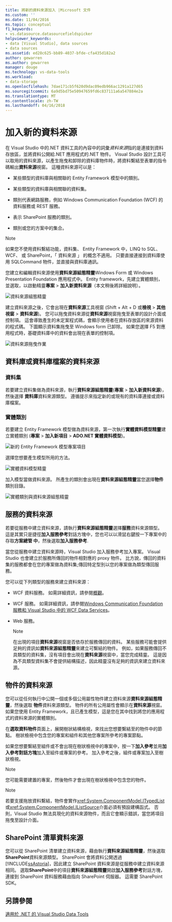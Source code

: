 ```yaml
---
title: 將新的資料來源加入 |Microsoft 文件
ms.custom: ''
ms.date: 11/04/2016
ms.topic: conceptual
f1_keywords:
- vs.datasource.datasourcefieldspicker
helpviewer_keywords:
- data [Visual Studio], data sources
- data sources
ms.assetid: ed28c625-bb89-4037-bfde-cfa435d182a2
author: gewarren
ms.author: gewarren
manager: douge
ms.technology: vs-data-tools
ms.workload:
- data-storage
ms.openlocfilehash: 7dae171cb5f620d9dac09edb966ac1291a127d65
ms.sourcegitcommit: 6a9d5bd75e50947659fd6c837111a6a547884e2a
ms.translationtype: MT
ms.contentlocale: zh-TW
ms.lasthandoff: 04/16/2018
---
```

# <a name="add-new-data-sources"></a>加入新的資料來源
在 Visual Studio 中的.NET 資料工具的內容中的詞彙*資料來源*指的是連接到資料存放區，並將資料公開給.NET 應用程式的.NET 物件。 Visual Studio 設計工具可以取用的資料來源，以產生拖曳和卸除的資料庫物件時，將資料繫結至表單的指令碼輸出**資料來源**視窗。 這種資料來源可以是：  
  
-   某些類型的資料庫與相關聯的 Entity Framework 模型中的類別。  
  
-   某些類型的資料庫與相關聯的資料集。  
  
-   類別代表網路服務，例如 Windows Communication Foundation (WCF) 的資料服務或 REST 服務。  
  
-   表示 SharePoint 服務的類別。  
  
-   類別或您的方案中的集合。  
  
> [!NOTE]
>  如果您不使用資料繫結功能，資料集、 Entity Framework 中，LINQ to SQL、 WCF、 或 SharePoint，「 資料來源 」 的概念不適用。 只要直接連接到資料庫使用 SQLCommand 物件，並直接與資料庫通訊。  
  
 您建立和編輯資料來源使用**資料來源組態精靈**Windows Form 或 Windows Presentation Foundation 應用程式中。 Entity framework，先建立實體類別，並選取，以啟動精靈**專案** > **加入新資料來源**（本文稍後將詳細說明）。  
  
 ![資料來源組態精靈](../data-tools/media/data-source-configuration-wizard.png "資料來源組態精靈")  
  
 建立資料來源之後，它會出現在**資料來源**工具視窗 (Shift + Alt + D 或**檢視** > **其他視窗** >  **資料來源**)。 您可以拖曳資料來源從**資料來源**視窗拖曳至表單的設計介面或控制項。 這會導致產生的未定案程式碼，會顯示使用者在資料存放區的來源資料的程式碼。 下圖顯示資料集拖曳至 Windows form 已卸除。 如果您選擇 F5 對應用程式時，基礎資料庫中的資料會出現在表單的控制項。  
  
 ![資料來源拖曳作業](../data-tools/media/raddata-data-source-drag-operation.png "raddata 資料來源拖曳作業")  
  
## <a name="data-source-for-a-database-or-a-database-file"></a>資料庫或資料庫檔案的資料來源  
  
### <a name="dataset"></a>資料集  
 若要建立資料集做為資料來源，執行**資料來源組態精靈**(**專案** > **加入新資料來源**)，然後選擇  **資料庫**資料來源類型。 遵循提示來指定新的或現有的資料庫連接或資料庫檔案。  
  
### <a name="entity-classes"></a>實體類別  
 若要建立 Entity Framework 模型做為資料來源，第一次執行**實體資料模型精靈**建立實體類別 (**專案** > **加入新項目** >  **ADO.NET 實體資料模型**)。  
  
 ![新的 Entity Framework 模型專案項目](../data-tools/media/raddata-new-entity-framework-model-project-item.png "raddata 新的 Entity Framework 模型專案項目")  
  
 選擇您想要產生模型所用的方法。  
  
 ![實體資料模型精靈](../data-tools/media/raddata-entity-data-model-wizard.png "raddata 實體資料模型精靈")  
  
 加入模型當做資料來源。 所產生的類別會出現在**資料來源組態精靈**當您選擇**物件**類別目錄。  
  
 ![實體類別與資料來源組態精靈](../data-tools/media/raddata-data-source-configuration-wizard-with-entity-classes.png "raddata 實體類別與資料來源組態精靈")  
  
## <a name="data-source-for-a-service"></a>服務的資料來源  
 若要從服務中建立資料來源，請執行**資料來源組態精靈**選擇**服務**資料來源類型。 這是其實只是捷徑**加入服務參考**對話方塊中，您也可以以滑鼠右鍵按一下專案中的存取**方案總管 中**，然後選取**加入服務參考**.  
  
 當您從服務中建立資料來源時，Visual Studio 加入服務參考加入專案。 Visual Studio 也會建立於服務所傳回的物件相對應的 proxy 物件。 比方說，傳回的資料集的服務都會在您的專案做為資料集;傳回特定型別以您的專案做為類型傳回服務。  
  
 您可以從下列類型的服務來建立資料來源：  
  
-   WCF 資料服務。 如需詳細資訊，請參閱[概觀](/dotnet/framework/data/wcf/wcf-data-services-overview)。  
  
-   WCF 服務。 如需詳細資訊，請參閱[Windows Communication Foundation 服務和 Visual Studio 中的 WCF Data Services](../data-tools/windows-communication-foundation-services-and-wcf-data-services-in-visual-studio.md)。  
  
-   Web 服務。  
  
    > [!NOTE]
    >  在出現的項目**資料來源**視窗是否依存於服務傳回的資料。 某些服務可能會提供足夠的資訊如**資料來源組態精靈**來建立可繫結的物件。 例如，如果服務傳回不具類型的資料集，沒有項目會出現在**資料來源**視窗中，當您完成精靈。 這是因為不具類型資料集不會提供結構描述，因此精靈沒有足夠的資訊來建立資料來源。  
  
## <a name="data-source-for-an-object"></a>物件的資料來源  
 您可以從任何執行中公開一個或多個公用屬性物件建立資料來源**資料來源組態精靈**，然後選取 **物件**資料來源類型。 物件的所有公用屬性會顯示在**資料來源**視窗。   如果您使用 Entity Framework，且已產生模型，這是您在其中找到將您的應用程式的資料來源的實體類別。  
  
 在**選取資料物件**頁面上，展開樹狀結構檢視，來找出您想要繫結至的物件中的節點。 樹狀檢視中包含您的專案和組件和其他您專案所參考的專案節點。  
  
 如果您想要繫結至組件或不會出現在樹狀檢視中的專案中，按一下**加入參考**並用**加入參考對話方塊**加入至組件或專案的參考。 加入參考之後，組件或專案加入至樹狀檢視。  
  
> [!NOTE]
>  您可能需要建置的專案，然後物件才會出現在樹狀檢視中包含您的物件。  
  
> [!NOTE]
>  若要支援拖放資料繫結，物件會實作<xref:System.ComponentModel.ITypedList>或<xref:System.ComponentModel.IListSource>介面必須有預設建構函式。 否則，Visual Studio 無法具現化的資料來源物件，而且它會顯示錯誤，當您將項目拖曳至設計介面。  
  
## <a name="data-source-for-a-sharepoint-list"></a>SharePoint 清單資料來源  
 您可以從 SharePoint 清單建立資料來源，藉由執行**資料來源組態精靈**，然後選取**SharePoint**資料來源類型。 SharePoint 會將資料公開透過[!INCLUDE[ssAstoria](../data-tools/includes/ssastoria_md.md)]，因此建立 SharePoint 資料來源是從服務中建立資料來源相同。 選取**SharePoint**中的項目**資料來源組態精靈**開啟**加入服務參考**對話方塊，連接到 SharePoint 資料服務藉由指向 SharePoint 伺服器。  這需要 SharePoint SDK。  
  
## <a name="see-also"></a>另請參閱  
 [適用於 .NET 的 Visual Studio Data Tools](../data-tools/visual-studio-data-tools-for-dotnet.md)